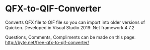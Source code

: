 # QFX-to-QIF-Converter
Converts QFX file to QIF file so you can import into older versions of Quicken. Developed in Visual Studio 2019 .Net framework 4.7.2

Questions, Comments, Compliments can be made on this page: http://byte.net/free-qfx-to-qif-converter/
